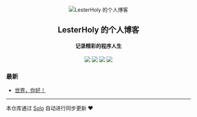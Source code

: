 <p align="center"><img alt="LesterHoly 的个人博客" src="https://static.b3log.org/images/brand/solo-32.png"></p><h2 align="center">
LesterHoly 的个人博客
</h2>

<h4 align="center">记录精彩的程序人生</h4>
<p align="center"><a title="LesterHoly 的个人博客" target="_blank" href="https://github.com/LesterHoly/solo-blog"><img src="https://img.shields.io/github/last-commit/LesterHoly/solo-blog.svg?style=flat-square&color=FF9900"></a>
<a title="GitHub repo size in bytes" target="_blank" href="https://github.com/LesterHoly/solo-blog"><img src="https://img.shields.io/github/repo-size/LesterHoly/solo-blog.svg?style=flat-square"></a>
<a title="Solo Version" target="_blank" href="https://github.com/b3log/solo/releases"><img src="https://img.shields.io/badge/solo-3.6.6-f1e05a.svg?style=flat-square&color=blueviolet"></a>
<a title="Hits" target="_blank" href="https://github.com/b3log/hits"><img src="https://hits.b3log.org/LesterHoly/solo-blog.svg"></a></p>

### 最新

* [世界，你好！](https://www.holynlp.com/hello-solo)



---

本仓库通过 [Solo](https://github.com/b3log/solo) 自动进行同步更新 ❤️ 